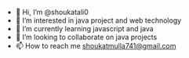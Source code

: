 - 👋 Hi, I’m @shoukatali0
- 👀 I’m interested in java project and web technology
- 🌱 I’m currently learning javascript and java 
- 💞️ I’m looking to collaborate on java projects
- 📫 How to reach me shoukatmulla741@gmail.com

<!---
shoukatali0/shoukatali0 is a ✨ special ✨ repository because its `README.md` (this file) appears on your GitHub profile.
You can click the Preview link to take a look at your changes.
--->
